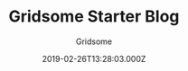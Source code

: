 ---
title: Gridsome Starter Blog
github: https://github.com/gridsome/gridsome-starter-blog
demo: https://gridsome-starter-blog.netlify.app/
author: Gridsome
ssg:
  - Gridsome
cms:
  - Markdown
date: 2019-02-26T13:28:03.000Z
description: >-
  A simple, hackable & minimalistic starter for Gridsome that uses Markdown for
  content.
draft: true
publish_date: '2019-02-26T13:28:03Z'
update_date: '2019-09-30T19:23:45Z'
github_star: 380
github_fork: 217
---